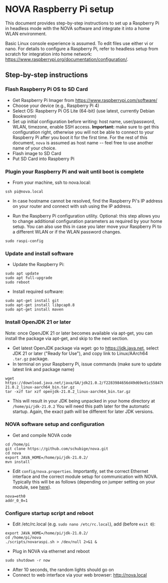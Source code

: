 # NOVA Raspberry Pi setup

This document provides step-by-step instructions to set up a Raspberry Pi in headless mode with the NOVA software and integrate it into a home WLAN environment.

Basic Linux console experience is assumed. To edit files use either vi or nano. For details to configure a Raspberry Pi, refer to
headless setup from scratch for integration into home network: <https://www.raspberrypi.org/documentation/configuration/>.



## Step-by-step instructions


### Flash Raspberry Pi OS to SD Card

* Get Raspberry Pi Imager from <https://www.raspberrypi.com/software/>
* Choose your device (e.g., Raspberry Pi 4)
* Select OS: Raspberry Pi OS Lite (64-bit) (use latest, currently Debian Bookworm)
* Set up initial configuration before writing: host name, user/password, WLAN, timezone, enable SSH access. **Important:** make sure to get this configuration right, otherwise you will not be able to connect to your Raspberry Pi after you boot it for the first time. For the rest of this document, `nova` is assumed as host name -- feel free to use another name of your choice.
* Flash image to SD Card
* Put SD Card into Raspberry Pi


### Plugin your Raspberry Pi and wait until boot is complete

* From your machine, ssh to nova.local:

```
ssh pi@nova.local
```

* In case hostname cannot be resolved, find the Raspberry Pi's IP address on your router and connect with ssh using the IP address.

* Run the Raspberry Pi configuration utility. Optional: this step allows you to change additional configuration parameters as required by your home setup. You can also use this in case you later move your Raspberry Pi to a different WLAN or if the WLAN password changes.

```
sudo raspi-config
```


### Update and install software

* Update the Raspberry Pi:

```
sudo apt update
sudo apt full-upgrade
sudo reboot
```

* Install required software:

```
sudo apt-get install git
sudo apt-get install libpcap0.8
sudo apt-get install maven
```


### Install OpenJDK 21 or later

Note: once OpenJDK 21 or later becomes available via apt-get, you can install the package via apt-get, and skip to the next section.

* Get latest OpenJDK package via wget: go to https://jdk.java.net, select JDK 21 or later ("Ready for Use"), and copy link to Linux/AArch64 `.tar.gz` package.
* In terminal on your Raspberry Pi, issue commands (make sure to update latest link and package name)

```
wget https://download.java.net/java/GA/jdk21.0.2/f2283984656d49d69e91c558476027ac/13/GPL/openjdk-21.0.2_linux-aarch64_bin.tar.gz
tar -xzf tar xzf openjdk-21.0.2_linux-aarch64_bin.tar.gz
```

* This will result in your JDK being unpacked in your home directory at `/home/pi/jdk-21.0.2` You will need this path later for the automatic startup. Again, the exact path will be different for later JDK versions.


### NOVA software setup and configuration

* Get and compile NOVA code

```
cd /home/pi
git clone https://github.com/schubige/nova.git
cd nova
export JAVA_HOME=/home/pi/jdk-21.0.2/
mvn install
```

* Edit `config/nova.properties`. Importantly, set the correct Ethernet interface and the correct module setup for communication with NOVA. Typically this will be as follows (depending on jumper setting on your module, see [here](nova_control.md)).

```
nova=eth0
addr_0_0=1
```


### Configure startup script and reboot

* Edit /etc/rc.local (e.g. `sudo nano /etc/rc.local`), add (before `exit 0`):

```
export JAVA_HOME=/home/pi/jdk-21.0.2/
cd /home/pi/nova
./scripts/novaraspi.sh > /dev/null 2>&1 &
```

* Plug in NOVA via ethernet and reboot

```
sudo shutdown -r now
```

* After 10 seconds, the random lights should go on
* Connect to web interface via your web browser: http://nova.local

